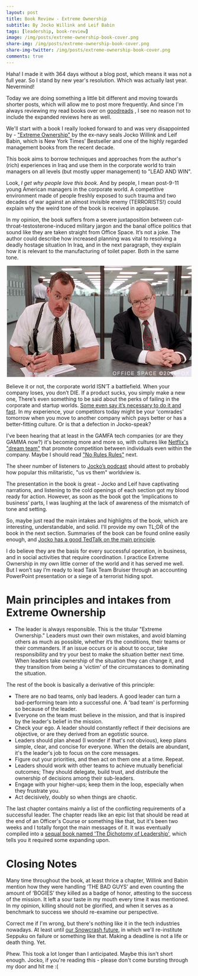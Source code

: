 ```yaml
---
layout: post
title: Book Review - Extreme Ownership
subtitle: By Jocko Willink and Leif Babin
tags: [leadership, book-review]
image: /img/posts/extreme-ownership-book-cover.png
share-img: /img/posts/extreme-ownership-book-cover.png
share-img-twitter: /img/posts/extreme-ownership-book-cover.png
comments: true
---
```


Haha! I made it with 364 days without a blog post, which means it was not a full year. So I stand by new year's resolution. Which was actually last year. Nevermind!

Today we are doing something a little bit different and moving towards shorter posts, which will allow me to post more frequently. And since I'm always reviewing my read books over on [goodreads](https://www.goodreads.com/user/show/11992439) , I see no reason not to include the expanded reviews here as well.

We'll start with a book I really looked forward to and was very disappointed by - ["Extreme Ownership"](https://amzn.to/3HBb2p6) by the ex-navy seals Jocko Willink and Leif Babin, which is New York Times’ Bestseller and one of the highly regarded management books from the recent decade. 

This book aims to borrow techniques and approaches from the author's (rich) experiences in Iraq and use them in the corporate world to train managers on all levels (but mostly upper management) to "LEAD AND WIN". 

Look, *I get why people love this book*. And by people, I mean post-9-11 young American managers in the corporate world. A competitive environment made of people freshly exposed to such trauma and two decades of war against an almost invisible enemy (TERRORISTS!) could explain why the weird tone of the book is received in applause. 

In my opinion, the book suffers from a severe juxtaposition between cut-throat-testosterone-induced military jargon and the banal office politics that sound like they are taken straight from Office Space. It’s not a joke. The author could describe how increased planning was vital to resolving a deadly hostage situation In Iraq, and in the next paragraph, they explain how it is relevant to the manufacturing of toilet paper. Both in the same tone. 

<p align="center">
  <img src="/img/office-space-gif-1.gif" />
</p>

Believe it or not, the corporate world ISN’T a battlefield. When your company loses, you don’t DIE. If a product sucks, you simply make a new one, There’s even something to be said about the perks of failing in the corporate and startup worlds. [Some even say it’s necessary to do it and fast](https://www.forbes.com/sites/sunniegiles/2018/04/30/how-to-fail-faster-and-why-you-should/?sh=1903491c1779). In my experience, your competitors today might be your 'comrades' tomorrow when you move to another company which pays better or has a better-fitting culture. Or is that a defection in Jocko-speak? 

I've been hearing that at least in the GAMFA tech companies (or are they GAMMA now?) it's becoming more and more so, with cultures like [Netflix's "dream team"](https://jobs.netflix.com/culture) that promote competition between individuals even within the company. Maybe I should read ["No Rules Rules"](https://www.goodreads.com/book/show/49099937-no-rules-rules) next.

The sheer number of listeners to [Jocko’s podcast](https://jockopodcast.com/) should attest to probably how popular this militaristic, "us vs them" worldview is.

The presentation in the book is great - Jocko and Leif have captivating narrations, and listening to the cold openings of each section got my blood ready for action. However, as soon as the book got the ‘implications to business’ parts, I was laughing at the lack of awareness of the mismatch of tone and setting. 

So, maybe just read the main intakes and highlights of the book, which are interesting, understandable, and solid. I'll provide my own TL;DR of the book in the next section. Summaries of the book can be found online easily enough, and [Jocko has a good TedTalk on the main principle](https://www.youtube.com/watch?v=ljqra3BcqWM). 

I do believe they are the basis for every successful operation, in business, and in social activities that require coordination. I practice Extreme Ownership in my own little corner of the world and it has served me well. But I won’t say I’m ready to lead Task Team Bruiser through an accounting PowerPoint presentation or a siege of a terrorist hiding spot. 

  

# Main principles and intakes from Extreme Ownership
* The leader is always responsible. This is the titular "Extreme Ownership." Leaders must *own* their own mistakes, and avoid blaming others as much as possible, whether it’s the conditions, their teams or their commanders. If an issue occurs or is about to occur, take responsibility and try your best to make the situation better next time. When leaders take ownership of the situation they can change it, and they transition from being a 'victim' of the circumstances to dominating the situation.

The rest of the book is basically a derivative of this principle:

* There are no bad teams, only bad leaders. A good leader can turn a bad-performing team into a successful one. A 'bad team' is performing so because of the leader. 
* Everyone on the team must believe in the mission, and that is inspired by the leader's belief in the mission.
* Check your ego. A leader should constantly reflect if their decisions are objective, or are they derived from an egotistic source. 
* Leaders should plan ahead (I wonder if that's not obvious), keep plans simple, clear, and concise for everyone. When the details are abundant, it's the leader's job to focus on the core messages.
* Figure out your priorities, and then act on them one at a time. Repeat.
* Leaders should work with other teams to achieve mutually beneficial outcomes; They should delegate, build trust, and distribute the ownership of decisions among their sub-leaders. 
* Engage with your higher-ups; keep them in the loop, especially when they frustrate you.
* Act decisively, doubly so when things are chaotic. 

The last chapter contains mainly a list of the conflicting requirements of a successful leader. The chapter reads like an epic list that should be read at the end of an Officer's Course or something like that, but it's been two weeks and I totally forgot the main messages of it.
It was eventually compiled into a [sequal book named 'The Dichotomy of Leadership'](https://www.goodreads.com/book/show/38714388-the-dichotomy-of-leadership), which tells you it required some expanding upon. 

# Closing Notes

Many time throughout the book, at least thrice a chapter, Willink and Babin mention how they were handling ‘THE BAD GUYS’ and even counting the amount of ‘BOGIES’ they killed as a badge of honor, attesting to the success of the mission. It left a sour taste in my mouth every time it was mentioned. In my opinion, killing should not be glorified, and when it serves as a benchmark to success we should re-examine our perspective.

Correct me if I'm wrong, but there's nothing like it in the tech industries nowadays. At least until [our Snowcrash future](https://www.goodreads.com/book/show/40651883-snow-crash), in which we'll re-institute Seppuku on failure or something like that. 
Making a deadline is not a life or death thing. Yet. 

Phew. This took a lot longer than I anticipated. Maybe this isn't short enough. Jocko, if you're reading this - please don't come bursting through my door and hit me :(


